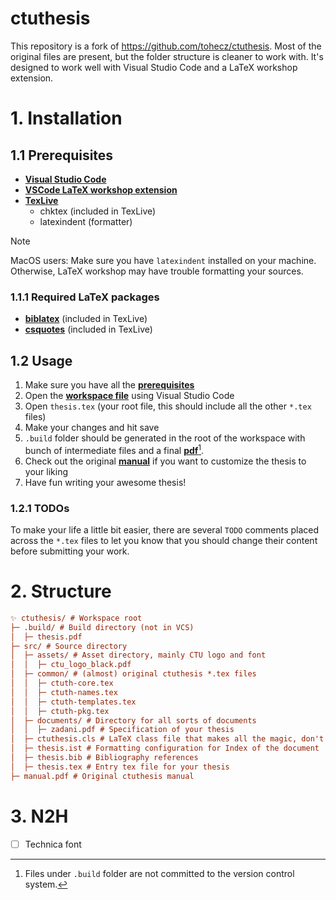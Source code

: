 # ctuthesis

This repository is a fork of https://github.com/tohecz/ctuthesis. Most of the original files are present, but the folder structure is cleaner to work with. It's designed to work well with Visual Studio Code and a LaTeX workshop extension.

# 1. Installation

## 1.1 Prerequisites

- [**Visual Studio Code**](https://code.visualstudio.com)
- [**VSCode LaTeX workshop extension**](https://marketplace.visualstudio.com/items?itemName=James-Yu.latex-workshop)
- [**TexLive**](https://tug.org/texlive)
    - chktex (included in TexLive)
    - latexindent (formatter)

> [!NOTE]
> MacOS users: Make sure you have `latexindent` installed on your machine. Otherwise, LaTeX workshop may have trouble formatting your sources.

### 1.1.1 Required LaTeX packages

- [**biblatex**](https://bibtex.eu/cs/biblatex/) (included in TexLive)
- [**csquotes**](https://ctan.org/pkg/csquotes) (included in TexLive)

## 1.2 Usage

1. Make sure you have all the [**prerequisites**](#11-prerequisites)
2. Open the [**workspace file**](./.vscode/thesis.code-workspace) using Visual Studio Code
3. Open `thesis.tex` (your root file, this should include all the other `*.tex` files)
4. Make your changes and hit save
5. `.build` folder should be generated in the root of the workspace with bunch of intermediate files and a final [**pdf**](./.build/thesis.pdf)[^1].
6. Check out the original [**manual**](./manual.pdf) if you want to customize the thesis to your liking
7. Have fun writing your awesome thesis!

### 1.2.1 TODOs

To make your life a little bit easier, there are several `TODO` comments placed across the `*.tex` files to let you know that you should change their content before submitting your work.

# 2. Structure

```ini
✨ ctuthesis/ # Workspace root
├─ .build/ # Build directory (not in VCS)
│  ├─ thesis.pdf
├─ src/ # Source directory
│  ├─ assets/ # Asset directory, mainly CTU logo and font
│  │  ├─ ctu_logo_black.pdf
│  ├─ common/ # (almost) original ctuthesis *.tex files
│  │  ├─ ctuth-core.tex
│  │  ├─ ctuth-names.tex
│  │  ├─ ctuth-templates.tex
│  │  ├─ ctuth-pkg.tex
│  ├─ documents/ # Directory for all sorts of documents
│  │  ├─ zadani.pdf # Specification of your thesis
│  ├─ ctuthesis.cls # LaTeX class file that makes all the magic, don't worry about it too much.
│  ├─ thesis.ist # Formatting configuration for Index of the document
│  ├─ thesis.bib # Bibliography references
│  ├─ thesis.tex # Entry tex file for your thesis
├─ manual.pdf # Original ctuthesis manual
```

# 3. N2H

- [ ] Technica font

[^1]: Files under `.build` folder are not committed to the version control system.
